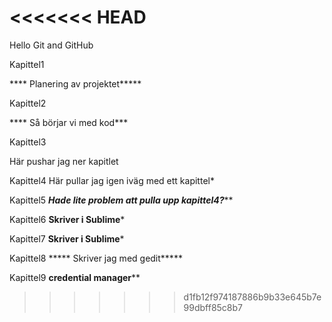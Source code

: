 
<<<<<<< HEAD
=======

Hello Git and GitHub

Kapittel1

**** Planering av projektet*****

Kapittel2

**** Så börjar vi med kod***

Kapittel3

Här pushar jag ner kapitlet

Kapittel4 Här pullar jag igen iväg med ett kapittel*

Kapittel5
*****Hade lite problem att pulla upp kapittel4?*******

Kapittel6
****Skriver i Sublime*****


Kapittel7
****Skriver i Sublime*****

Kapittel8
***** Skriver jag med gedit*****


Kapittel9
****credential manager******



>>>>>>> d1fb12f974187886b9b33e645b7e99dbff85c8b7
